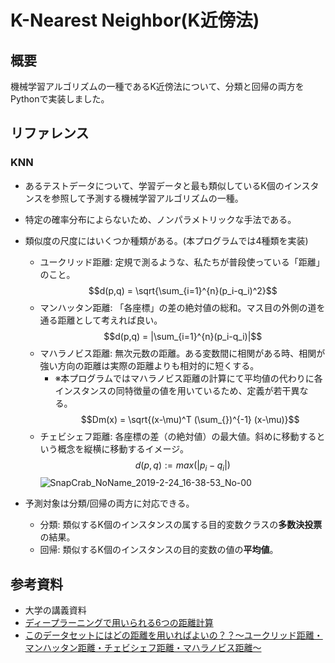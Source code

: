 # K-Nearest Neighbor(K近傍法)
## 概要
機械学習アルゴリズムの一種であるK近傍法について、分類と回帰の両方をPythonで実装しました。

## リファレンス
### KNN
- あるテストデータについて、学習データと最も類似しているK個のインスタンスを参照して予測する機械学習アルゴリズムの一種。
- 特定の確率分布によらないため、ノンパラメトリックな手法である。
- 類似度の尺度にはいくつか種類がある。(本プログラムでは4種類を実装)
  - ユークリッド距離: 定規で測るような、私たちが普段使っている「距離」のこと。
$$d(p,q) = \sqrt{\sum_{i=1}^{n}(p_i-q_i)^2}$$
  - マンハッタン距離: 「各座標」の差の絶対値の総和。マス目の外側の道を通る距離として考えれば良い。
$$d(p,q) = |\sum_{i=1}^{n}(p_i-q_i)|$$
  - マハラノビス距離: 無次元数の距離。ある変数間に相関がある時、相関が強い方向の距離は実際の距離よりも相対的に短くする。
    - ※本プログラムではマハラノビス距離の計算にて平均値の代わりに各インスタンスの同特徴量の値を用いているため、定義が若干異なる。
$$Dm(x) = \sqrt{(x-\mu)^T (\sum_{})^{-1} (x-\mu)}$$
  - チェビシェフ距離: 各座標の差（の絶対値）の最大値。斜めに移動するという概念を縦横に移動するイメージ。
$$d(p,q) := max(|p_i-q_i|)$$
![SnapCrab_NoName_2019-2-24_16-38-53_No-00](https://user-images.githubusercontent.com/67265109/205422244-016fdff2-c804-4461-91d0-9fc8922334bf.png)

- 予測対象は分類/回帰の両方に対応できる。
  - 分類: 類似するK個のインスタンスの属する目的変数クラスの**多数決投票**の結果。
  - 回帰: 類似するK個のインスタンスの目的変数の値の**平均値**。


## 参考資料
- 大学の講義資料
- [ディープラーニングで用いられる6つの距離計算](https://sitest.jp/blog/?p=6784)
- [このデータセットにはどの距離を用いればよいの？？～ユークリッド距離・マンハッタン距離・チェビシェフ距離・マハラノビス距離～](https://datachemeng.com/use_of_distance/)
